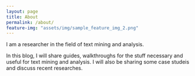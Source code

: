 ```yaml
---
layout: page
title: About
permalink: /about/
feature-img: "assets/img/sample_feature_img_2.png"
---
```



I am a researcher in the field of text mining and analysis.

In this blog, I will share guides, walkthroughs for the stuff necessary and useful for text mining and analysis. I will also be sharing some case studeis and discuss recent researches.